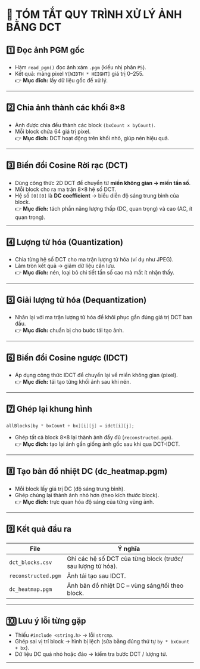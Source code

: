 # 🧠 TÓM TẮT QUY TRÌNH XỬ LÝ ẢNH BẰNG DCT

## 1️⃣ Đọc ảnh PGM gốc
- Hàm `read_pgm()` đọc ảnh xám `.pgm` (kiểu nhị phân `P5`).
- Kết quả: mảng pixel `Y[WIDTH * HEIGHT]` giá trị 0–255.  
👉 **Mục đích:** lấy dữ liệu gốc để xử lý.

---

## 2️⃣ Chia ảnh thành các khối 8×8
- Ảnh được chia đều thành các block `(bxCount × byCount)`.
- Mỗi block chứa 64 giá trị pixel.  
👉 **Mục đích:** DCT hoạt động trên khối nhỏ, giúp nén hiệu quả.

---

## 3️⃣ Biến đổi Cosine Rời rạc (DCT)
- Dùng công thức 2D DCT để chuyển từ **miền không gian → miền tần số**.  
- Mỗi block cho ra ma trận 8×8 hệ số DCT.
- Hệ số `[0][0]` là **DC coefficient** → biểu diễn độ sáng trung bình của block.  
👉 **Mục đích:** tách phần năng lượng thấp (DC, quan trọng) và cao (AC, ít quan trọng).

---

## 4️⃣ Lượng tử hóa (Quantization)
- Chia từng hệ số DCT cho ma trận lượng tử hóa (ví dụ như JPEG).  
- Làm tròn kết quả → giảm dữ liệu cần lưu.  
👉 **Mục đích:** nén, loại bỏ chi tiết tần số cao mà mắt ít nhận thấy.

---

## 5️⃣ Giải lượng tử hóa (Dequantization)
- Nhân lại với ma trận lượng tử hóa để khôi phục gần đúng giá trị DCT ban đầu.  
👉 **Mục đích:** chuẩn bị cho bước tái tạo ảnh.

---

## 6️⃣ Biến đổi Cosine ngược (IDCT)
- Áp dụng công thức IDCT để chuyển lại về miền không gian (pixel).  
👉 **Mục đích:** tái tạo từng khối ảnh sau khi nén.

---

## 7️⃣ Ghép lại khung hình
```c
allBlocks[by * bxCount + bx][i][j] = idct[i][j];
```
- Ghép tất cả block 8×8 lại thành ảnh đầy đủ (`reconstructed.pgm`).  
👉 **Mục đích:** tạo lại ảnh gần giống ảnh gốc sau khi qua DCT-IDCT.

---

## 8️⃣ Tạo bản đồ nhiệt DC (dc_heatmap.pgm)
- Mỗi block lấy giá trị DC (độ sáng trung bình).
- Ghép chúng lại thành ảnh nhỏ hơn (theo kích thước block).  
👉 **Mục đích:** trực quan hóa độ sáng của từng vùng ảnh.

---

## 9️⃣ Kết quả đầu ra

| File | Ý nghĩa |
|------|----------|
| `dct_blocks.csv` | Ghi các hệ số DCT của từng block (trước/ sau lượng tử hóa). |
| `reconstructed.pgm` | Ảnh tái tạo sau IDCT. |
| `dc_heatmap.pgm` | Ảnh bản đồ nhiệt DC – vùng sáng/tối theo block. |

---

## 🔟 Lưu ý lỗi từng gặp
- Thiếu `#include <string.h>` → lỗi `strcmp`.
- Ghép sai vị trí block → hình bị lệch (sửa bằng đúng thứ tự `by * bxCount + bx`).
- Dữ liệu DC quá nhỏ hoặc đảo → kiểm tra bước DCT / lượng tử.

---
